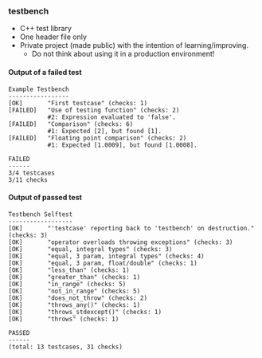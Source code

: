 ### testbench

- C++ test library
- One header file only
- Private project (made public) with the intention of learning/improving.
    - Do not think about using it in a production environment! 

#### Output of a failed test

```
Example Testbench
-----------------
[OK]       "First testcase" (checks: 1)
[FAILED]   "Use of testing function" (checks: 2)
           #2: Expression evaluated to 'false'.
[FAILED]   "Comparison" (checks: 6)
           #1: Expected [2], but found [1].
[FAILED]   "Floating point comparison" (checks: 2)
           #1: Expected [1.0009], but found [1.0008].

FAILED
------
3/4 testcases
3/11 checks
```

#### Output of passed test 

```
Testbench Selftest
------------------
[OK]       "'testcase' reporting back to 'testbench' on destruction." (checks: 3)
[OK]       "operator overloads throwing exceptions" (checks: 3)
[OK]       "equal, integral types" (checks: 3)
[OK]       "equal, 3 param, integral types" (checks: 4)
[OK]       "equal, 3 param, float/double" (checks: 1)
[OK]       "less_than" (checks: 1)
[OK]       "greater_than" (checks: 1)
[OK]       "in_range" (checks: 5)
[OK]       "not_in_range" (checks: 5)
[OK]       "does_not_throw" (checks: 2)
[OK]       "throws_any()" (checks: 1)
[OK]       "throws_stdexcept()" (checks: 1)
[OK]       "throws" (checks: 1)

PASSED
------
(total: 13 testcases, 31 checks)
```
